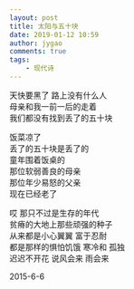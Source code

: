 ```yaml
---
layout: post
title: 太阳与五十块
date: 2019-01-12 10:59
author: jygao
comments: true
tags:
    - 现代诗
---
```

<!-- wp:paragraph -->
<p>















天快要黑了 路上没有什么人<br>
母亲和我一前一后的走着<br>
我们都没有找到丢了的五十块



</p>
<!-- /wp:paragraph -->

<!-- wp:paragraph -->
<p>















饭菜凉了<br>
丢了的五十块是丢了的<br>
童年围着饭桌的<br>
那位软弱善良的母亲<br>
那位年少易怒的父亲<br>
现在已经老了



</p>
<!-- /wp:paragraph -->

<!-- wp:paragraph -->
<p>















哎 那只不过是生存的年代 <br>
贫瘠的大地上那些顽强的种子<br>
从来都是小心翼翼 富于忍耐<br>
都是那样的惧怕饥饿 寒冷和 孤独<br>
迟迟不开花 说风会来 雨会来



</p>
<!-- /wp:paragraph -->

<!-- wp:paragraph -->
<p>                                              2015-6-6 </p>
<!-- /wp:paragraph -->
